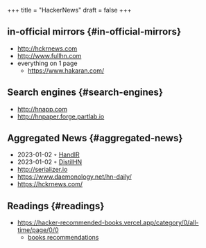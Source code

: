 +++
title = "HackerNews"
draft = false
+++

## in-official mirrors {#in-official-mirrors}

-   <http://hckrnews.com>
-   <http://www.fullhn.com>
-   everything on 1 page
    -   <https://www.hakaran.com/>


## Search engines {#search-engines}

-   <http://hnapp.com>
-   <http://hnpaper.forge.partlab.io>


## Aggregated News {#aggregated-news}

-   2023-01-02 ◦ [HandlR](https://handlr.sapico.me/)
-   2023-01-02 ◦ [DistilHN](https://www.distilhn.com/)
-   <http://serializer.io>
-   <https://www.daemonology.net/hn-daily/>
-   <https://hckrnews.com/>


## Readings {#readings}

-   <https://hacker-recommended-books.vercel.app/category/0/all-time/page/0/0>
    -   [books recommendations](/books)
